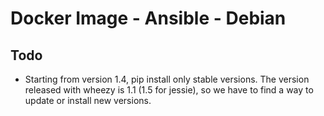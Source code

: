 # Docker Image - Ansible - Debian

## Todo

* Starting from version 1.4, pip install only stable versions. The version
  released with wheezy is 1.1 (1.5 for jessie), so we have to find a way to
  update or install new versions.
